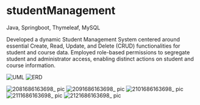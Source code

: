 # studentManagement
Java, Springboot, Thymeleaf, MySQL

Developed a dynamic Student Management System centered around essential Create, Read, Update, and Delete (CRUD) functionalities for student and course data.
Employed role-based permissions to segregate student and administrator access, enabling distinct actions on student and course information.

![UML](https://github.com/Summer1297/studentManagement/assets/113753203/07dec624-a3f4-4690-b748-8fb3296d6979)
![ERD](https://github.com/Summer1297/studentManagement/assets/113753203/a52c6b0c-5118-47fa-ba4b-6eb6270c57be)


![2081686163698_ pic](https://github.com/Summer1297/studentManagement/assets/113753203/258e189d-4ee9-4f5e-bed3-4dc37039507c)
![2091686163698_ pic](https://github.com/Summer1297/studentManagement/assets/113753203/fd05d021-ff99-4419-a337-ae7cd9698942)
![2101686163698_ pic](https://github.com/Summer1297/studentManagement/assets/113753203/5d43ac27-2a91-45be-b7d5-dbdd924016ae)
![2111686163698_ pic](https://github.com/Summer1297/studentManagement/assets/113753203/0174bcd2-e79c-4bed-a7d7-b5f5f04850cd)
![2121686163698_ pic](https://github.com/Summer1297/studentManagement/assets/113753203/ec84a6b0-d16c-4bc5-a08c-c3ac20966106)
